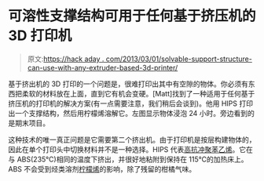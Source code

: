 # 可溶性支撑结构可用于任何基于挤压机的 3D 打印机

> 原文:[https://hack aday . com/2013/03/01/solvable-support-structure-can-use-with-any-extruder-based-3d-printer/](https://hackaday.com/2013/03/01/soluble-support-structure-can-be-used-with-any-extruder-based-3d-printer/)

基于挤出机的 3D 打印的一个问题是，很难打印出其中有空隙的物体。你必须有东西把柔软的材料放在上面，直到它有机会变硬。[Matt]找到了一种适用于任何基于挤压机的打印机的解决方案(有一点需要注意，我们稍后会谈到)。他用 HIPS 打印出一个支撑结构，然后用柠檬烯溶解它。左图显示物体浸泡 24 小时。旁边看到的是期末项目。

这种技术的唯一真正问题是它需要第二个挤出机。由于打印机是按层构建物体的，因此在单个打印头中切换材料并不是一种选择。HIPS 代表[高抗冲聚苯乙烯](http://en.wikipedia.org/wiki/Polystyrene#Copolymers)。它在与 ABS(235℃)相同的温度下挤出，并很好地粘附到保持在 115℃的加热床上。ABS 不会受到烃类溶剂[柠檬烯](http://en.wikipedia.org/wiki/Limonene)的影响，除了残留的柑橘气味。